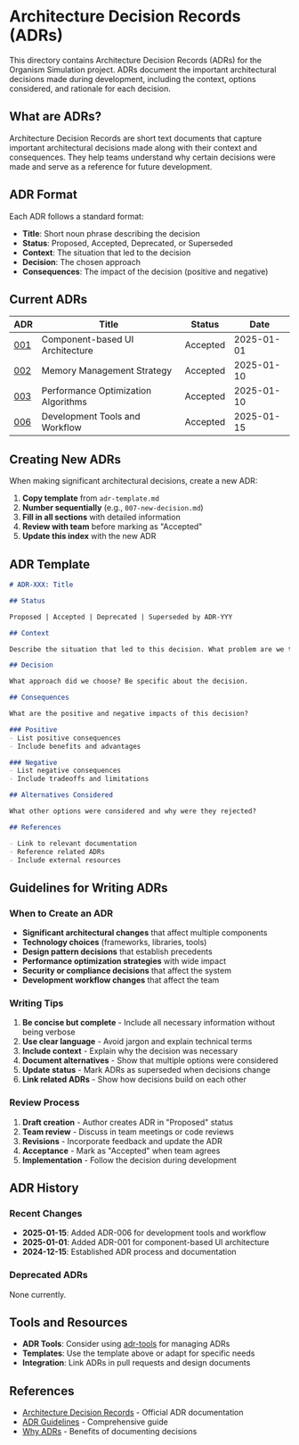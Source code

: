 # Architecture Decision Records (ADRs)

This directory contains Architecture Decision Records (ADRs) for the Organism Simulation project. ADRs document the important architectural decisions made during development, including the context, options considered, and rationale for each decision.

## What are ADRs?

Architecture Decision Records are short text documents that capture important architectural decisions made along with their context and consequences. They help teams understand why certain decisions were made and serve as a reference for future development.

## ADR Format

Each ADR follows a standard format:

- **Title**: Short noun phrase describing the decision
- **Status**: Proposed, Accepted, Deprecated, or Superseded
- **Context**: The situation that led to the decision
- **Decision**: The chosen approach
- **Consequences**: The impact of the decision (positive and negative)

## Current ADRs

| ADR | Title | Status | Date |
|-----|-------|--------|------|
| [001](001-component-architecture.md) | Component-based UI Architecture | Accepted | 2025-01-01 |
| [002](002-memory-management-strategy.md) | Memory Management Strategy | Accepted | 2025-01-10 |
| [003](003-performance-optimization-algorithms.md) | Performance Optimization Algorithms | Accepted | 2025-01-10 |
| [006](006-development-tools.md) | Development Tools and Workflow | Accepted | 2025-01-15 |

## Creating New ADRs

When making significant architectural decisions, create a new ADR:

1. **Copy template** from `adr-template.md`
2. **Number sequentially** (e.g., `007-new-decision.md`)
3. **Fill in all sections** with detailed information
4. **Review with team** before marking as "Accepted"
5. **Update this index** with the new ADR

## ADR Template

```markdown
# ADR-XXX: Title

## Status

Proposed | Accepted | Deprecated | Superseded by ADR-YYY

## Context

Describe the situation that led to this decision. What problem are we trying to solve?

## Decision

What approach did we choose? Be specific about the decision.

## Consequences

What are the positive and negative impacts of this decision?

### Positive
- List positive consequences
- Include benefits and advantages

### Negative
- List negative consequences
- Include tradeoffs and limitations

## Alternatives Considered

What other options were considered and why were they rejected?

## References

- Link to relevant documentation
- Reference related ADRs
- Include external resources
```

## Guidelines for Writing ADRs

### When to Create an ADR

- **Significant architectural changes** that affect multiple components
- **Technology choices** (frameworks, libraries, tools)
- **Design pattern decisions** that establish precedents
- **Performance optimization strategies** with wide impact
- **Security or compliance decisions** that affect the system
- **Development workflow changes** that affect the team

### Writing Tips

1. **Be concise but complete** - Include all necessary information without being verbose
2. **Use clear language** - Avoid jargon and explain technical terms
3. **Include context** - Explain why the decision was necessary
4. **Document alternatives** - Show that multiple options were considered
5. **Update status** - Mark ADRs as superseded when decisions change
6. **Link related ADRs** - Show how decisions build on each other

### Review Process

1. **Draft creation** - Author creates ADR in "Proposed" status
2. **Team review** - Discuss in team meetings or code reviews
3. **Revisions** - Incorporate feedback and update the ADR
4. **Acceptance** - Mark as "Accepted" when team agrees
5. **Implementation** - Follow the decision during development

## ADR History

### Recent Changes

- **2025-01-15**: Added ADR-006 for development tools and workflow
- **2025-01-01**: Added ADR-001 for component-based UI architecture
- **2024-12-15**: Established ADR process and documentation

### Deprecated ADRs

None currently.

## Tools and Resources

- **ADR Tools**: Consider using [adr-tools](https://github.com/npryce/adr-tools) for managing ADRs
- **Templates**: Use the template above or adapt for specific needs
- **Integration**: Link ADRs in pull requests and design documents

## References

- [Architecture Decision Records](https://adr.github.io/) - Official ADR documentation
- [ADR Guidelines](https://github.com/joelparkerhenderson/architecture-decision-record) - Comprehensive guide
- [Why ADRs](https://cognitect.com/blog/2011/11/15/documenting-architecture-decisions) - Benefits of documenting decisions